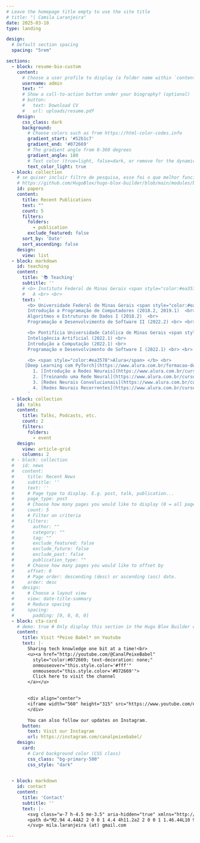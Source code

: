 ```yaml
---
# Leave the homepage title empty to use the site title
# title: "| Camila Laranjeira"
date: 2025-03-10
type: landing

design:
  # Default section spacing
  spacing: "5rem"

sections:
  - block: resume-bio-custom
    content:
      # Choose a user profile to display (a folder name within `content/authors/`)
      username: admin
      text: ""
      # Show a call-to-action button under your biography? (optional)
      # button:
      #   text: Download CV
      #   url: uploads/resume.pdf
    design:
      css_class: dark
      background:
        # Choose colors such as from https://html-color-codes.info
        gradient_start: '#52b1c7'
        gradient_end: '#072669'
        # The gradient angle from 0-360 degrees
        gradient_angle: 180
        # Text color (true=light, false=dark, or remove for the dynamic theme color).
        text_color_light: true
  - block: collection
    # se quiser incluir filtro de pesquisa, esse foi o que melhor funcionou (sem funcionar)
    # https://github.com/HugoBlox/hugo-blox-builder/blob/main/modules/blox-bootstrap/layouts/section/publication.html
    id: papers
    content:
      title: Recent Publications
      text: ""
      count: 5
      filters:
        folders:
          - publication
        exclude_featured: false
      sort_by: 'Date'
      sort_ascending: false
    design:
      view: list
  - block: markdown
    id: teaching
    content:
      title: '📚 Teaching'
      subtitle: ''
      # <b> Instituto Federal de Minas Gerais <span style="color:#ea3578"> (IFMG)</span> </b> <br>
      #   A <br> <br>
      text: '
        <b> Universidade Federal de Minas Gerais <span style="color:#ea3578">(UFMG)</span> </b> <br>
        Introdução a Programação de Computadores (2018.2, 2019.1)  <br>
        Algoritmos e Estruturas de Dados I (2018.2)  <br>
        Programação e Desenvolvimento de Software II (2022.2) <br> <br>

        <b> Pontifícia Universidade Católica de Minas Gerais <span style="color:#ea3578">(PUC-MG)</span> </b> <br>
        Inteligência Artificial (2022.1) <br>
        Introdução a Computação (2022.1) <br> 
        Programação e Desenvolvimento de Software I (2022.1) <br> <br>

        <b> <span style="color:#ea3578">Alura</span> </b> <br>
       [Deep Learning com PyTorch](https://www.alura.com.br/formacao-deep-learning-pytorch) <br>
          1. [Introdução a Redes Neurais](https://www.alura.com.br/curso-online-pln-deep-learning) <br>
          2. [Treinando uma Rede Neural](https://www.alura.com.br/curso-online-treinando-rede-neural-pytorch) <br>
          3. [Redes Neurais Convolucionais](https://www.alura.com.br/curso-online-cnn-redes-neurais-convolucionais-deep-learning-pytorch) <br>
          4. [Redes Neurais Recorrentes](https://www.alura.com.br/curso-online-rnn-redes-neurais-recorrentes-deep-learning-pytorch) 
        '
  - block: collection
    id: talks
    content:
      title: Talks, Podcasts, etc.
      count: 2
      filters:
        folders:
          - event
    design:
      view: article-grid
      columns: 2
  # - block: collection
  #   id: news
  #   content:
  #     title: Recent News
  #     subtitle: ''
  #     text: ''
  #     # Page type to display. E.g. post, talk, publication...
  #     page_type: post
  #     # Choose how many pages you would like to display (0 = all pages)
  #     count: 5
  #     # Filter on criteria
  #     filters:
  #       author: ""
  #       category: ""
  #       tag: ""
  #       exclude_featured: false
  #       exclude_future: false
  #       exclude_past: false
  #       publication_type: ""
  #     # Choose how many pages you would like to offset by
  #     offset: 0
  #     # Page order: descending (desc) or ascending (asc) date.
  #     order: desc
  #   design:
  #     # Choose a layout view
  #     view: date-title-summary
  #     # Reduce spacing
  #     spacing:
  #       padding: [0, 0, 0, 0]
  - block: cta-card
    # demo: true # Only display this section in the Hugo Blox Builder demo site
    content:
      title: Visit *Peixe Babel* on Youtube
      text: |-
        Sharing tech knowledge one bit at a time!<br>
        <u><a href="http://youtube.com/@CanalPeixeBabel" 
          style="color:#072669; text-decoration: none;" 
          onmouseover="this.style.color='#fff'" 
          onmouseout="this.style.color='#072669'">
          Click here to visit the channel
        </a></u>
        

        <div align="center">
        <iframe width="560" height="315" src="https://www.youtube.com/embed/7epCIU2bjY4?si=b_Q6TQUbopj1Q67b" title="YouTube video player" frameborder="0" allow="accelerometer; autoplay; clipboard-write; encrypted-media; gyroscope; picture-in-picture; web-share" referrerpolicy="strict-origin-when-cross-origin" allowfullscreen></iframe>
        </div>

        You can also follow our updates on Instagram.
      button:
        text: Visit our Instagram
        url: https://instagram.com/canalpeixebabel/
    design:
      card:
        # Card background color (CSS class)
        css_class: "bg-primary-500"
        css_style: "dark"
      

  - block: markdown
    id: contact
    content:
      title: 'Contact'
      subtitle: ''
      text: |-
        <svg class="w-7 h-4.5 me-3.5" aria-hidden="true" xmlns="http://www.w3.org/2000/svg" fill="currentColor" viewBox="0 0 20 20" style="display: inline; vertical-align: middle; margin-right: 5px;">
        <path d="M2.94 4.44A2 2 0 0 1 4.4 4h11.2a2 2 0 0 1 1.46.44L10 9.292 2.94 4.44ZM2 5.697V14a2 2 0 0 0 2 2h12a2 2 0 0 0 2-2V5.697l-7.292 4.86a1 1 0 0 1-1.416 0L2 5.697Z"/>
        </svg> mila.laranjeira (at) gmail.com

---
```

